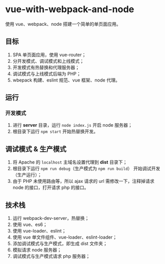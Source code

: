 # vue-with-webpack-and-node

使用 vue、webpack、node 搭建一个简单的单页面应用。

## 目标

1. SPA 单页面应用，使用 vue-router；
2. 分开发模式、调试模式和上线模式；
3. 开发模式有热替换和代理服务器；
4. 调试模式与上线模式后端为 PHP；
5. wbepack 构建、eslint 规范、vue 框架、node 代理。

## 运行

### 开发模式

1. 进行 **server** 目录，运行 ``node index.js`` 开启 node 服务器；
2. 根目录下运行 ``npm start`` 开始热替换开发。

## 调试模式 & 生产模式

1. 将 Apache 的 ``localhost`` 主域名设置代理到 **dist** 目录下；
2. 根目录下运行 ``npm run debug``（生产模式为 ``npm run build``） 开始调试开发（生产运行）；
3. 由于 PHP 未使用路由等，所以 ajax 请求的 url 需修改一下，注释掉请求 node 的接口，打开请求 php 的接口。

## 技术栈

1. 运行 webpack-dev-server，热替换；
2. 使用 vue、es6；
3. 使用 vue-loader、eslint；
4. 使用 vue 单文件组件、vue-loader、eslint-loader；
5. 添加调试模式与生产模式，即生成 dist 文件夹；
6. 模拟请求 node 服务器；
7. 调试模式与生产模式请求 php 服务器；